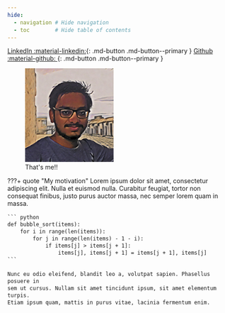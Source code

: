 ```yaml
---
hide:
  - navigation # Hide navigation
  - toc        # Hide table of contents
---
```


[LinkedIn :material-linkedin:](#){: .md-button .md-button--primary }
[Github :material-github: ](#){: .md-button .md-button--primary }

<figure>
    <img src="assets/vinay.png" width="200" />
    <!-- <img src="https://dummyimage.com/100x100/eee/aaa" width="100" /> -->
    <figcaption>That's me!!</figcaption>
</figure>


???+ quote "My motivation"
    Lorem ipsum dolor sit amet, consectetur adipiscing elit. Nulla et euismod
    nulla. Curabitur feugiat, tortor non consequat finibus, justo purus auctor
    massa, nec semper lorem quam in massa.

    ``` python
    def bubble_sort(items):
        for i in range(len(items)):
            for j in range(len(items) - 1 - i):
                if items[j] > items[j + 1]:
                    items[j], items[j + 1] = items[j + 1], items[j]
    ```

    Nunc eu odio eleifend, blandit leo a, volutpat sapien. Phasellus posuere in
    sem ut cursus. Nullam sit amet tincidunt ipsum, sit amet elementum turpis.
    Etiam ipsum quam, mattis in purus vitae, lacinia fermentum enim.
